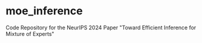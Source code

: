 # moe_inference
Code Repository for the NeurIPS 2024 Paper "Toward Efficient Inference for Mixture of Experts"
